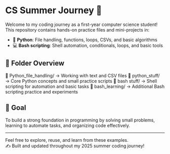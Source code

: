 # CS Summer Journey 🚀

Welcome to my coding journey as a first-year computer science student!  
This repository contains hands-on practice files and mini-projects in:

- 🐍 **Python**: File handling, functions, loops, CSVs, and basic algorithms
- 💻 **Bash scripting**: Shell automation, conditionals, loops, and basic tools

## 📁 Folder Overview

📁 Python_file_handling/ → Working with text and CSV files
📁 python_stuff/ → Core Python concepts and small practice scripts
📁 bash stuff/ → Shell scripting for automation and basic tasks
📁 bash_learning/ → Additional Bash scripting practice and experiments

## 🎯 Goal

To build a strong foundation in programming by solving small problems, learning to automate tasks, and organizing code effectively.

---

Feel free to explore, reuse, and learn from these examples.  
✍️ Built and updated throughout my 2025 summer coding journey!